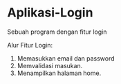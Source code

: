 # Aplikasi-Login
Sebuah program dengan fitur login

Alur Fitur Login:
1. Memasukkan email dan password
2. Memvalidasi masukan.
3. Menampilkan halaman home.
